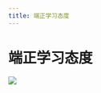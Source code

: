 ```yaml
---
title: 端正学习态度
---
```


# 端正学习态度
![](http://q0fn7wgae.bkt.clouddn.com/%E7%AB%AF%E6%AD%A3%E5%AD%A6%E4%B9%A0%E6%80%81%E5%BA%A6.png)